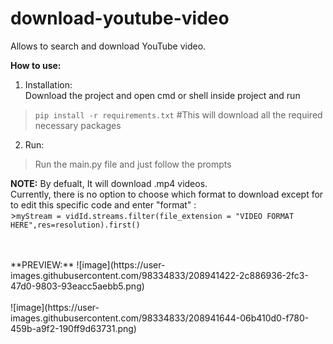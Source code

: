 # download-youtube-video
Allows to search and download YouTube video.

**How to use:**  
1. Installation:  
   Download the project and open cmd or shell inside project and run  
  >`pip install -r requirements.txt` #This will download all the required necessary packages  
    
2. Run:  
  >Run the main.py file and just follow the prompts
   
 **NOTE:** By defualt, It will download .mp4 videos.  
           Currently, there is no option to choose which format to download except for to edit this specific code and enter "format" :  
            >`myStream = vidId.streams.filter(file_extension = "VIDEO FORMAT HERE",res=resolution).first()`
    
<br />
<br />
**PREVIEW:**  
![image](https://user-images.githubusercontent.com/98334833/208941422-2c886936-2fc3-47d0-9803-93eacc5aebb5.png)
<br />
<br />
![image](https://user-images.githubusercontent.com/98334833/208941644-06b410d0-f780-459b-a9f2-190ff9d63731.png)


